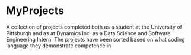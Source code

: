 # MyProjects
A collection of projects completed both as a student at the University of Pittsburgh and as at Dynamics Inc. as a Data Science and Software Engineering Intern. The projects have been sorted based on what coding language they demonstrate competence in. 

